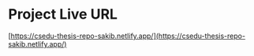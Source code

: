 # Project Live URL
[https://csedu-thesis-repo-sakib.netlify.app/](https://csedu-thesis-repo-sakib.netlify.app/)
